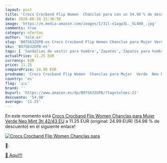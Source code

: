 ```yaml
---
layout: post
title: 'Crocs Crocband Flip Women  Chanclas para con un 54.98 % de descuento'
date: 2020-08-28 15:30:50
image: 'https://m.media-amazon.com/images/I/31l-x1agp3L._SL400_.jpg'
comments: true
category: ofertas
author: 'tole.es'
slug: 'B07S63ZGPB-es Crocs Crocband Flip Women Chanclas para Mujer Verde Neo...'
sku: 'B07S63ZGPB-es'
tags: [ 'Sandalias de vestir para hombre','Zapatos','Zapatos para hombre','Zapatos y complementos','chanclas', ]
actualPrice: 11.25 EUR
currency: EUR
price: 11.25
comparePrice: 24.99 EUR
prodname: 'Crocs Crocband Flip Women  Chanclas para Mujer  Verde  Neo Mint 3ti   42/43 EU'
country: 'es'
flag: '🇪🇸'
brand: ''
buyurl: 'https://www.amazon.es/dp/B07S63ZGPB/?tag=tolees-21'
descuento: '54.98'
average: '11.25'
---
```


En este momento está [Crocs Crocband Flip Women  Chanclas para Mujer  Verde  Neo Mint 3ti   42/43 EU](https://www.amazon.es/dp/B07S63ZGPB/?tag=tolees-21) a 11.25 EUR (original: 24.99 EUR) (54.98 %  de descuento) en el siguiente enlace!

[![Crocs Crocband Flip Women  Chanclas para](https://m.media-amazon.com/images/I/31l-x1agp3L._SL400_.jpg)](https://www.amazon.es/dp/B07S63ZGPB/?tag=tolees-21)

🔎:


[🛒 Aquí!!!](https://www.amazon.es/dp/B07S63ZGPB/?tag=tolees-21)
